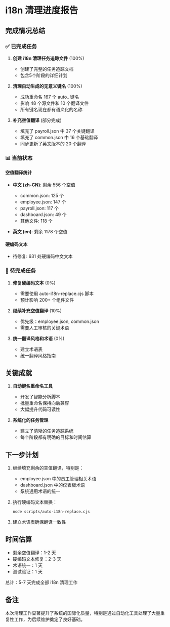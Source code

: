 # i18n 清理进度报告

## 完成情况总结

### ✅ 已完成任务

1. **创建 i18n 清理任务追踪文件** (100%)
   - 创建了完整的任务追踪文档
   - 包含5个阶段的详细计划

2. **清理自动生成的无意义键名** (100%)
   - 成功重命名 167 个 auto_ 键名
   - 影响 48 个源文件和 10 个翻译文件
   - 所有键名现在都有语义化的名称

3. **补充空值翻译** (部分完成)
   - 填充了 payroll.json 中 37 个关键翻译
   - 填充了 common.json 中 16 个基础翻译
   - 同步更新了英文版本的 20 个翻译

### 📊 当前状态

#### 空值翻译统计
- **中文 (zh-CN)**: 剩余 556 个空值
  - common.json: 125 个
  - employee.json: 147 个
  - payroll.json: 117 个
  - dashboard.json: 49 个
  - 其他文件: 118 个

- **英文 (en)**: 剩余 1178 个空值

#### 硬编码文本
- 待修复: 631 处硬编码中文文本

### 🔄 待完成任务

1. **修复硬编码文本** (0%)
   - 需要使用 auto-i18n-replace.cjs 脚本
   - 预计影响 200+ 个组件文件

2. **继续补充空值翻译** (10%)
   - 优先级：employee.json, common.json
   - 需要人工审核的关键术语

3. **统一翻译风格和术语** (0%)
   - 建立术语表
   - 统一翻译风格指南

## 关键成就

1. **自动键名重命名工具**
   - 开发了智能分析脚本
   - 批量重命名保持向后兼容
   - 大幅提升代码可读性

2. **系统化的任务管理**
   - 建立了清晰的任务追踪系统
   - 每个阶段都有明确的目标和时间估算

## 下一步计划

1. 继续填充剩余的空值翻译，特别是：
   - employee.json 中的员工管理相关术语
   - dashboard.json 中的仪表板术语
   - 系统通用术语的统一

2. 执行硬编码文本替换：
   ```bash
   node scripts/auto-i18n-replace.cjs
   ```

3. 建立术语表确保翻译一致性

## 时间估算

- 剩余空值翻译：1-2 天
- 硬编码文本修复：2-3 天
- 术语统一：1 天
- 测试验证：1 天

总计：5-7 天完成全部 i18n 清理工作

## 备注

本次清理工作显著提升了系统的国际化质量，特别是通过自动化工具处理了大量重复性工作，为后续维护奠定了良好基础。